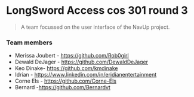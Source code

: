 # LongSword Access cos 301 round 3

>A team focussed on the user interface of the NavUp project.
### Team members
* Merissa Joubert - <https://github.com/Rob0girl>
* Dewald DeJager - <https://github.com/DewaldDeJager>
* Keo Dinake- <https://github.com/kmdinake>
* Idrian - <https://www.linkedin.com/in/eridianentertainment>
* Corne Els - <https://github.com/Corne-Els>
* Bernard -<https://github.com/Bernardvt>
